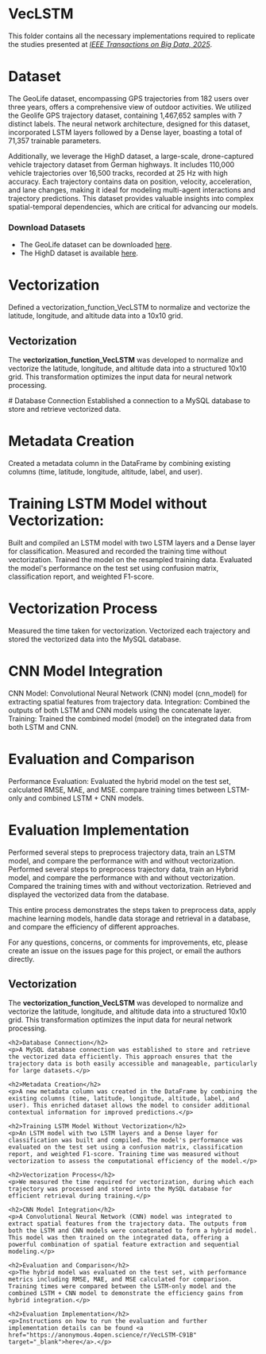 # VecLSTM
<p>This folder contains all the necessary implementations required to replicate the studies presented at <a href="https://www.computer.org/digital-library/journals/bd/cfp-ieee-transactions-on-big-data" target="_blank"><em>IEEE Transactions on Big Data, 2025</em></a>. 

# Dataset
The GeoLife dataset, encompassing GPS trajectories from 182 users over three years, offers a comprehensive view of outdoor activities. We utilized the Geolife GPS trajectory dataset, containing 1,467,652 samples with 7 distinct labels. The neural network architecture, designed for this dataset, incorporated LSTM layers followed by a Dense layer, boasting a total of 71,357 trainable parameters.

Additionally, we leverage the HighD dataset, a large-scale, drone-captured vehicle trajectory dataset from German highways. It includes 110,000 vehicle trajectories over 16,500 tracks, recorded at 25 Hz with high accuracy. Each trajectory contains data on position, velocity, acceleration, and lane changes, making it ideal for modeling multi-agent interactions and trajectory predictions. This dataset provides valuable insights into complex spatial-temporal dependencies, which are critical for advancing our models.


<h3>Download Datasets</h3>
    <ul>
        <li>The GeoLife dataset can be downloaded <a href="https://www.microsoft.com/en-us/download/details.aspx?id=52367" target="_blank">here</a>.</li>
        <li>The HighD dataset is available <a href="https://levelxdata.com/highd-dataset/" target="_blank">here</a>.</li>
    </ul>
    
# Vectorization
Defined a vectorization_function_VecLSTM to normalize and vectorize the latitude, longitude, and altitude data into a 10x10 grid.

<h2>Vectorization</h2>
    <p>The <strong>vectorization_function_VecLSTM</strong> was developed to normalize and vectorize the latitude, longitude, and altitude data into a structured 10x10 grid. This transformation optimizes the input data for neural network processing.</p>
# Database Connection
Established a connection to a MySQL database to store and retrieve vectorized data.

# Metadata Creation
Created a metadata column in the DataFrame by combining existing columns (time, latitude, longitude, altitude, label, and user).

# Training LSTM Model without Vectorization:

Built and compiled an LSTM model with two LSTM layers and a Dense layer for classification.
Measured and recorded the training time without vectorization.
Trained the model on the resampled training data.
Evaluated the model's performance on the test set using confusion matrix, classification report, and weighted F1-score.

# Vectorization Process
Measured the time taken for vectorization.
Vectorized each trajectory and stored the vectorized data into the MySQL database.

# CNN Model Integration
CNN Model: Convolutional Neural Network (CNN) model (cnn_model) for extracting spatial features from trajectory data.
Integration: Combined the outputs of both LSTM and CNN models using the concatenate layer.
Training: Trained the combined model (model) on the integrated data from both LSTM and CNN.

# Evaluation and Comparison
Performance Evaluation: Evaluated the hybrid model on the test set, calculated RMSE, MAE, and MSE.
compare training times between LSTM-only and combined LSTM + CNN models.

# Evaluation Implementation

 Performed several steps to preprocess trajectory data, train an LSTM model, and compare the performance with and without vectorization.
 Performed several steps to preprocess trajectory data, train an Hybrid model, and compare the performance with and without vectorization.
 Compared the training times with and without vectorization.
 Retrieved and displayed the vectorized data from the database.

 This entire process demonstrates the steps taken to preprocess data, apply machine learning models, handle data storage and retrieval in a database, and compare the efficiency of different approaches.

For any questions, concerns, or comments for improvements, etc, please create an issue on the issues page for this project, or email the authors directly.

 <h2>Vectorization</h2>
    <p>The <strong>vectorization_function_VecLSTM</strong> was developed to normalize and vectorize the latitude, longitude, and altitude data into a structured 10x10 grid. This transformation optimizes the input data for neural network processing.</p>

    <h2>Database Connection</h2>
    <p>A MySQL database connection was established to store and retrieve the vectorized data efficiently. This approach ensures that the trajectory data is both easily accessible and manageable, particularly for large datasets.</p>

    <h2>Metadata Creation</h2>
    <p>A new metadata column was created in the DataFrame by combining the existing columns (time, latitude, longitude, altitude, label, and user). This enriched dataset allows the model to consider additional contextual information for improved predictions.</p>

    <h2>Training LSTM Model Without Vectorization</h2>
    <p>An LSTM model with two LSTM layers and a Dense layer for classification was built and compiled. The model's performance was evaluated on the test set using a confusion matrix, classification report, and weighted F1-score. Training time was measured without vectorization to assess the computational efficiency of the model.</p>

    <h2>Vectorization Process</h2>
    <p>We measured the time required for vectorization, during which each trajectory was processed and stored into the MySQL database for efficient retrieval during training.</p>

    <h2>CNN Model Integration</h2>
    <p>A Convolutional Neural Network (CNN) model was integrated to extract spatial features from the trajectory data. The outputs from both the LSTM and CNN models were concatenated to form a hybrid model. This model was then trained on the integrated data, offering a powerful combination of spatial feature extraction and sequential modeling.</p>

    <h2>Evaluation and Comparison</h2>
    <p>The hybrid model was evaluated on the test set, with performance metrics including RMSE, MAE, and MSE calculated for comparison. Training times were compared between the LSTM-only model and the combined LSTM + CNN model to demonstrate the efficiency gains from hybrid integration.</p>

    <h2>Evaluation Implementation</h2>
    <p>Instructions on how to run the evaluation and further implementation details can be found <a href="https://anonymous.4open.science/r/VecLSTM-C91B" target="_blank">here</a>.</p>
